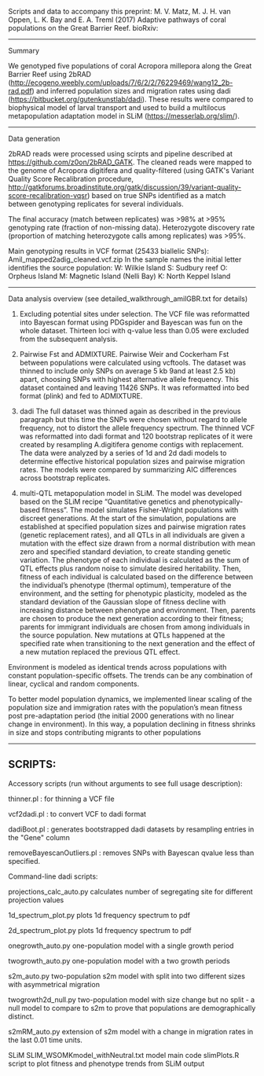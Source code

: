 Scripts and data to accompany this preprint:
M. V. Matz, M. J. H. van Oppen, L. K. Bay and E. A. Treml (2017) Adaptive pathways of coral populations on the Great Barrier Reef. bioRxiv:

-------
Summary

We genotyped five populations of coral Acropora millepora along the Great Barrier Reef using 2bRAD (http://ecogeno.weebly.com/uploads/7/6/2/2/76229469/wang12_2b-rad.pdf) and inferred population sizes and migration rates using dadi (https://bitbucket.org/gutenkunstlab/dadi). These results were compared to biophysical model of larval transport and used to build a multilocus metapopulation adaptation model in SLiM (https://messerlab.org/slim/). 

-------
Data generation

2bRAD reads were processed using scirpts and pipeline described at https://github.com/z0on/2bRAD_GATK. The cleaned reads were mapped to the genome of Acropora digitifera and quality-filtered (using GATK's Variant Quality Score Recalibration procedure, http://gatkforums.broadinstitute.org/gatk/discussion/39/variant-quality-score-recalibration-vqsr) based on true SNPs identified as a match between genotyping replicates for several individuals. 

The final accuracy (match between replicates) was >98% at >95% genotyping rate (fraction of non-missing data). Heterozygote discovery rate (proportion of matching heterozygote calls among replicates) was >95%.

Main genotyping results in VCF format (25433 biallelic SNPs):
Amil_mapped2adig_cleaned.vcf.zip
In the sample names the initial letter identifies the source population:
	W: Wilkie Island
	S: Sudbury reef
	O: Orpheus Island
	M: Magnetic Island (Nelli Bay)
	K: North Keppel Island

-------
Data analysis overview (see detailed_walkthrough_amilGBR.txt for details)

1. Excluding potential sites under selection. 
The VCF file was reformatted into Bayescan format using PDGspider and Bayescan was fun on the whole dataset. Thirteen loci with q-value less than 0.05 were excluded from the subsequent analysis.

2. Pairwise Fst and ADMIXTURE.
Pairwise Weir and Cockerham Fst between populations were calculated using vcftools. The dataset was thinned to include only SNPs on average 5 kb 9and at least 2.5 kb) apart, choosing SNPs with highest alternative allele frequency. This dataset contained and leaving 11426 SNPs. It was reformatted into bed format (plink) and fed to ADMIXTURE. 

3. dadi
The full dataset was thinned again as described in the previous paragraph but this time the SNPs were chosen without regard to allele frequency, not to distort the allele frequency spectrum. The thinned VCF was reformatted into dadi format and 120 bootstrap replicates of it were created by resampling A.digitifera genome contigs with replacement. The data were analyzed by a series of 1d and 2d dadi models to determine effective historical population sizes and pairwise migration rates. The models were compared by summarizing AIC differences across bootstrap replicates.

4. multi-QTL metapopulation model in SLiM.
The model was developed based on the SLiM recipe “Quantitative genetics and phenotypically-based fitness”. The model simulates Fisher-Wright populations with discreet generations. At the start of the simulation, populations are established at specified population sizes and pairwise migration rates (genetic replacement rates), and all QTLs in all individuals are given a mutation with the effect size drawn from a normal distribution with mean zero and specified standard deviation, to create standing genetic variation. The phenotype of each individual is calculated as the sum of QTL effects plus random noise to simulate desired heritability. Then, fitness of each individual is calculated based on the difference between the individual’s phenotype (thermal optimum), temperature of the environment, and the setting for phenotypic plasticity, modeled as the standard deviation of the Gaussian slope of fitness decline with increasing distance between phenotype and environment. Then, parents are chosen to produce the next generation according to their fitness; parents for immigrant individuals are chosen from among individuals in the source population. New mutations at QTLs happened at the specified rate when transitioning to the next generation and the effect of a new mutation replaced the previous QTL effect.

Environment is modeled as identical trends across populations with constant population-specific offsets. The trends can be any combination of linear, cyclical and random components. 

To better model population dynamics, we implemented linear scaling of the population size and immigration rates with the population’s mean fitness post pre-adaptation period (the initial 2000 generations with no linear change in environment). In this way, a population declining in fitness shrinks in size and stops contributing migrants to other populations

--------
SCRIPTS:
--------

Accessory scripts (run without arguments to see full usage description):

thinner.pl : for thinning a VCF file

vcf2dadi.pl : to convert VCF to dadi format

dadiBoot.pl	: generates bootstrapped dadi datasets by resampling entries in the "Gene" column

removeBayescanOutliers.pl : removes SNPs with Bayescan qvalue less than specified.


Command-line dadi scripts:

projections_calc_auto.py	calculates number of segregating site for different projection values

1d_spectrum_plot.py	plots 1d frequency spectrum to pdf

2d_spectrum_plot.py	plots 1d frequency spectrum to pdf

onegrowth_auto.py	one-population model with a single growth period

twogrowth_auto.py	one-population model with a two growth periods

s2m_auto.py	two-population s2m model with split into two different sizes with asymmetrical migration

twogrowth2d_null.py	two-population model with size change but no split - a null model to compare to s2m to prove that populations are demographically distinct. 

s2mRM_auto.py	extension of s2m model with a change in migration rates in the last 0.01 time units.

SLiM
SLIM_WSOMKmodel_withNeutral.txt	model main code
slimPlots.R	script to plot fitness and phenotype trends from SLiM output
